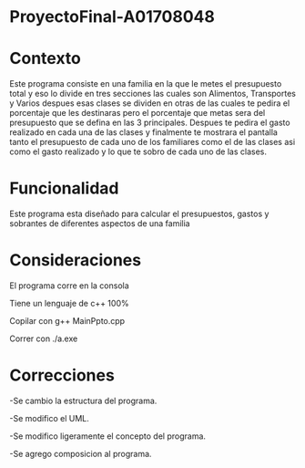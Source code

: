 # ProyectoFinal-A01708048

# Contexto
Este programa consiste en una familia en la que le metes el presupuesto total y eso lo divide en tres secciones las cuales son Alimentos, Transportes y Varios despues esas clases se dividen en otras de las cuales te pedira el porcentaje que les destinaras pero el porcentaje que metas sera del presupuesto que se defina en las 3 principales. Despues te pedira el gasto realizado en cada una de las clases y finalmente te mostrara el pantalla tanto el presupuesto de cada uno de los familiares como el de las clases asi como el gasto realizado y lo que te sobro de cada uno de las clases.
# Funcionalidad
Este programa esta diseñado para calcular el presupuestos, gastos y sobrantes de diferentes aspectos de una familia 
# Consideraciones
El programa corre en la consola

Tiene un lenguaje de c++ 100%

Copilar con g++ MainPpto.cpp

Correr con ./a.exe
# Correcciones 
-Se cambio la estructura del programa.

-Se modifico el UML.

-Se modifico ligeramente el concepto del programa.

-Se agrego composicion al programa.
